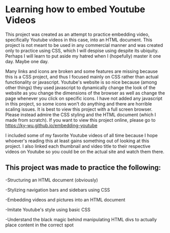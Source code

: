 # Learning how to embed Youtube Videos

This project was created as an attempt to practice embedding video, specifically Youtube videos in this case, into an HTML document. This project is not meant to be used in any commercial manner and was created only to practice using CSS, which I will despise using despite its ubiquity. Perhaps I will learn to put aside my hatred when I (hopefully) master it one day. Maybe one day.

Many links and icons are broken and some features are missing because this is a CSS project, and thus I focused mainly on CSS rather than actual functionality or javascript. Youtube's website is so nice because (among other things) they used javascript to dynamically change the look of the website as you change the dimensions of the browser as well as change the page whenever you click on specific icons. I have not added any javascript in this project, so some icons won't do anything and there are horrible scaling issues. It is best to view this project with a full screen browser. Please instead admire the CSS styling and the HTML document (which I made from scratch). If you want to view this project online, please go to https://ky-wu.github.io/embedding-youtube

I included some of my favorite Youtube videos of all time because I hope whoever's reading this at least gains something out of looking at this project. I also linked each thumbnail and video title to their respective videos on Youtube so you could be on the actual site and watch them there.

## This project was made to practice the following:

-Structuring an HTML document (obviously)

-Stylizing navigation bars and sidebars using CSS

-Embedding videos and pictures into an HTML document

-Imitate Youtube's style using basic CSS

-Understand the black magic behind manipulating HTML divs to actually place content in the correct spot
